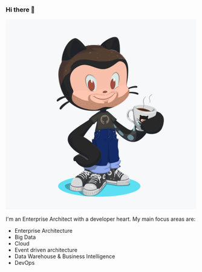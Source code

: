 ### Hi there 👋

![octocat](arne_octocat_2.png)

I'm an Enterprise Architect with a developer heart. My main focus areas are:

- Enterprise Architecture
- Big Data
- Cloud
- Event driven architecture
- Data Warehouse & Business Intelligence
- DevOps

<!--
**arossmann/arossmann** is a ✨ _special_ ✨ repository because its `README.md` (this file) appears on your GitHub profile.

Here are some ideas to get you started:

- 🔭 I’m currently working on ...
- 🌱 I’m currently learning ...
- 👯 I’m looking to collaborate on ...
- 🤔 I’m looking for help with ...
- 💬 Ask me about ...
- 📫 How to reach me: ...
- 😄 Pronouns: ...
- ⚡ Fun fact: ...
-->
